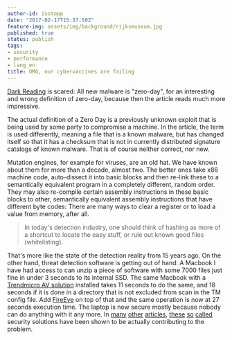 ```yaml
---
author-id: isotopp
date: "2017-02-17T15:37:50Z"
feature-img: assets/img/background/rijksmuseum.jpg
published: true
status: publish
tags:
- security
- performance
- lang_en
title: OMG, our cybervaccines are failing
---
```

[Dark Reading](http://www.darkreading.com/threat-intelligence/-what-to-do-when-all-malware-is-zero-day/a/d-id/1328155)
is scared: All new malware is "zero-day", for an interesting and wrong
definition of zero-day, because then the article reads much more impressive.

The actual definition of a Zero Day is a previously unknown exploit that is
being used by some party to compromise a machine. In the article, the term
is used differently, meaning a file that is a known malware, but has changed
itself so that it has a checksum that is not in currently distributed
signature catalogs of known malware. That is of course neither correct, nor
new.

Mutation engines, for example for viruses, are an old hat. We have known
about them for more than a decade, almost two. The better ones take x86
machine code, auto-dissect it into basic blocks and then re-link these to a
semantically equivalent program in a completely different, random order.
They may also re-compile certain assembly instructions in these basic blocks
to other, semantically equivalent assembly instructions that have different
byte codes: There are many ways to clear a register or to load a value from
memory, after all.

> In today's detection industry, one should think of hashing as more of a
> shortcut to locate the easy stuff, or rule out known good files
> (whitelisting).

That's more like the state of the detection reality from 15 years ago. On
the other hand, threat detection software is getting out of hand. A Macbook
I have had access to can unzip a piece of software with some 7000 files just
fine in under 3 seconds to its internal SSD. The same Macbook with a
[Trendmicro AV solution](http://docs.trendmicro.com/en-us/enterprise/trend-micro-security-(for-mac)-21/agentinstall_ch_intro/agent_install_method.aspx)
installed takes 11 seconds to do the same, and 18 seconds if it is done in a
directory that is not excluded from scan in the TM config file. Add
[FireEye](https://www.fireeye.com/) on top of that and the same operation is
now at 27 seconds execution time. The laptop is now secure mostly because
nobody can do anything with it any more. In
[many](https://www.heise.de/newsticker/meldung/Sicherheitsforscher-an-AV-Hersteller-Finger-weg-von-HTTPS-3620159.html)
[other](https://arstechnica.com/information-technology/2017/01/antivirus-is-bad/)
[articles](https://www.theregister.co.uk/2016/03/31/trend_micro_patches_command_execution_flaw/),
[these](https://googleprojectzero.blogspot.nl/2015/09/kaspersky-mo-unpackers-mo-problems.html)
[so](https://bugs.chromium.org/p/project-zero/issues/detail?id=978)
[called](http://www.forbes.com/sites/thomasbrewster/2017/01/25/trend-micro-security-exposed-200-flaws-hacked/#181469e55d68)
security solutions have been shown to be actually contributing to the
problem.
